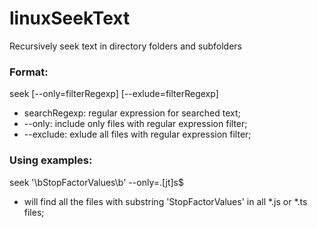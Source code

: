 # linuxSeekText
Recursively seek text in directory folders and subfolders

### Format:

seek <searchRegexp> [--only=filterRegexp] [--exlude=filterRegexp]

  - searchRegexp: regular expression for searched text;
  - --only: include only files with regular expression filter;
  - --exclude: exlude all files with regular expression filter;

### Using examples:

seek '\bStopFactorValues\b' --only=\.[jt]s$

- will find all the files with substring 'StopFactorValues' in all *.js or *.ts files;